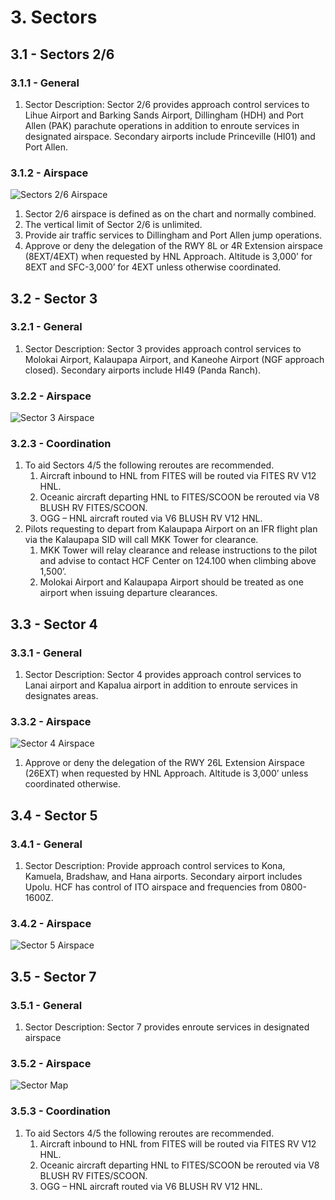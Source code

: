 # 3. Sectors

## 3.1 - Sectors 2/6

### 3.1.1 - General

1. Sector Description: Sector 2/6 provides approach control services to Lihue Airport and Barking Sands Airport, Dillingham (HDH) and Port Allen (PAK) parachute operations in addition to enroute services in designated airspace. Secondary airports include Princeville (HI01) and Port Allen.

### 3.1.2 - Airspace

![Sectors 2/6 Airspace](img/sector-26.png)

1. Sector 2/6 airspace is defined as on the chart and normally combined.
2. The vertical limit of Sector 2/6 is unlimited.
3. Provide air traffic services to Dillingham and Port Allen jump operations.
4. Approve or deny the delegation of the RWY 8L or 4R Extension airspace (8EXT/4EXT) when requested by HNL Approach. Altitude is 3,000’ for 8EXT and SFC-3,000’ for 4EXT unless otherwise coordinated.

## 3.2 - Sector 3

### 3.2.1 - General

1. Sector Description: Sector 3 provides approach control services to Molokai Airport, Kalaupapa Airport, and Kaneohe Airport (NGF approach closed). Secondary airports include HI49 (Panda Ranch).

### 3.2.2 - Airspace

![Sector 3 Airspace](img/sector-3.png)

### 3.2.3 - Coordination

1. To aid Sectors 4/5 the following reroutes are recommended.
   1. Aircraft inbound to HNL from FITES will be routed via FITES RV V12 HNL.
   2. Oceanic aircraft departing HNL to FITES/SCOON be rerouted via V8 BLUSH RV FITES/SCOON.
   3. OGG – HNL aircraft routed via V6 BLUSH RV V12 HNL.
2. Pilots requesting to depart from Kalaupapa Airport on an IFR flight plan via the Kalaupapa SID will call MKK Tower for clearance.
   1. MKK Tower will relay clearance and release instructions to the pilot and advise to contact HCF Center on 124.100 when climbing above 1,500’.
   2. Molokai Airport and Kalaupapa Airport should be treated as one airport when issuing departure clearances.

## 3.3 - Sector 4

### 3.3.1 - General

1. Sector Description: Sector 4 provides approach control services to Lanai airport and Kapalua airport in addition to enroute services in designates areas.

### 3.3.2 - Airspace

![Sector 4 Airspace](img/sector-4.png)

1. Approve or deny the delegation of the RWY 26L Extension Airspace (26EXT) when requested by HNL Approach. Altitude is 3,000’ unless coordinated otherwise.

## 3.4 - Sector 5

### 3.4.1 - General

1. Sector Description: Provide approach control services to Kona, Kamuela, Bradshaw, and Hana airports. Secondary airport includes Upolu. HCF has control of ITO airspace and frequencies from 0800-1600Z.

### 3.4.2 - Airspace

![Sector 5 Airspace](img/sector-5.png)

## 3.5 - Sector 7

### 3.5.1 - General

1. Sector Description: Sector 7 provides enroute services in designated airspace

### 3.5.2 - Airspace

![Sector Map](img/sector-map.png)

### 3.5.3 - Coordination

1. To aid Sectors 4/5 the following reroutes are recommended.
   1. Aircraft inbound to HNL from FITES will be routed via FITES RV V12 HNL.
   2. Oceanic aircraft departing HNL to FITES/SCOON be rerouted via V8 BLUSH RV FITES/SCOON.
   3. OGG – HNL aircraft routed via V6 BLUSH RV V12 HNL.
